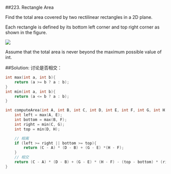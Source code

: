 ##223. Rectangle Area

Find the total area covered by two rectilinear rectangles in a 2D plane.

Each rectangle is defined by its bottom left corner and top right corner as shown in the figure.

![](https://github.com/PatrickLin1993/LeetCode/tree/master/Algorithmn/223%20-%20rectangle_area)

Assume that the total area is never beyond the maximum possible value of int.

##Solution:
讨论是否相交：
```cpp
int max(int a, int b){
	return (a >= b ? a : b);
}
int min(int a, int b){
	return (a <= b ? a : b);
}

int computeArea(int A, int B, int C, int D, int E, int F, int G, int H) {
	int left = max(A, E);
	int bottom = max(B, F);
	int right = min(C, G);
	int top = min(D, H);

	// 相离
	if (left >= right || bottom >= top){
		return (C - A) * (D - B) + (G - E) *(H - F);
	}
	// 相交
	return (C - A) * (D - B) + (G - E) * (H - F) - (top - bottom) * (right - left);
}
```